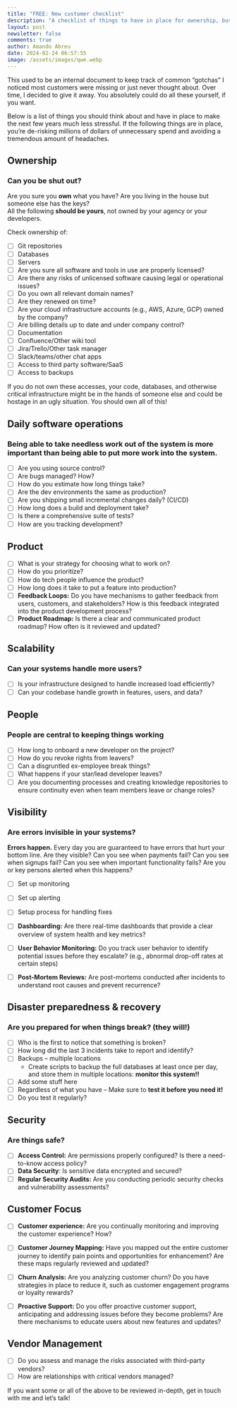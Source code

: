 ```yaml
---
title: "FREE: New customer checklist"
description: "A checklist of things to have in place for ownership, business continuity, and great product development"
layout: post
newsletter: false
comments: true
author: Amando Abreu
date: 2024-02-24 06:57:55
image: /assets/images/qwe.webp
---
```

This used to be an internal document to keep track of common “gotchas” I noticed most customers were missing or just never thought about. Over time, I decided to give it away. You absolutely could do all these yourself, if you want.

Below is a list of things you should think about and have in place to make the next few years much less stressful. If the following things are in place, you’re de-risking millions of dollars of unnecessary spend and avoiding a tremendous amount of headaches.

## Ownership

### Can you be shut out?

Are you sure you **own** what you have? Are you living in the house but someone else has the keys?   
All the following **should be yours**, not owned by your agency or your developers.

Check ownership of:

- [ ] Git repositories
- [ ] Databases
- [ ] Servers
- [ ] Are you sure all software and tools in use are properly licensed?
- [ ] Are there any risks of unlicensed software causing legal or operational issues?
- [ ] Do you own all relevant domain names?
- [ ] Are they renewed on time?
- [ ] Are your cloud infrastructure accounts (e.g., AWS, Azure, GCP) owned by the company?
- [ ] Are billing details up to date and under company control?
- [ ] Documentation
- [ ] Confluence/Other wiki tool
- [ ] Jira/Trello/Other task manager
- [ ] Slack/teams/other chat apps
- [ ] Access to third party software/SaaS
- [ ] Access to backups

If you do not own these accesses, your code, databases, and otherwise critical infrastructure might be in the hands of someone else and could be hostage in an ugly situation. You should own all of this\!

## Daily software operations

### Being able to take needless work out of the system is more important than being able to put more work into the system.

- [ ] Are you using source control?
- [ ] Are bugs managed? How?
- [ ] How do you estimate how long things take?
- [ ] Are the dev environments the same as production?
- [ ] Are you shipping small incremental changes daily? (CI/CD)
- [ ] How long does a build and deployment take?
- [ ] Is there a comprehensive suite of tests?
- [ ] How are you tracking development?

## Product

- [ ] What is your strategy for choosing what to work on?
- [ ] How do you prioritize?
- [ ] How do tech people influence the product?
- [ ] How long does it take to put a feature into production?
- [ ] **Feedback Loops:** Do you have mechanisms to gather feedback from users, customers, and stakeholders? How is this feedback integrated into the product development process?
- [ ] **Product Roadmap:** Is there a clear and communicated product roadmap? How often is it reviewed and updated?

## Scalability

### Can your systems handle more users?

- [ ] Is your infrastructure designed to handle increased load efficiently?
- [ ] Can your codebase handle growth in features, users, and data?

## People

### People are central to keeping things working

- [ ] How long to onboard a new developer on the project?
- [ ] How do you revoke rights from leavers?
- [ ] Can a disgruntled ex-employee break things?
- [ ] What happens if your star/lead developer leaves?
- [ ] Are you documenting processes and creating knowledge repositories to ensure continuity even when team members leave or change roles?

## Visibility

### Are errors invisible in your systems?

**Errors happen.** Every day you are guaranteed to have errors that hurt your bottom line. Are they visible? Can you see when payments fail? Can you see when signups fail? Can you see when important functionality fails? Are you or key persons alerted when this happens?

- [ ] Set up monitoring
- [ ] Set up alerting
- [ ] Setup process for handling fixes
- [ ] **Dashboarding:** Are there real-time dashboards that provide a clear overview of system health and key metrics?
- [ ] **User Behavior Monitoring:** Do you track user behavior to identify potential issues before they escalate? (e.g., abnormal drop-off rates at certain steps)
- [ ] **Post-Mortem Reviews:** Are post-mortems conducted after incidents to understand root causes and prevent recurrence?



## Disaster preparedness & recovery

### Are you prepared for when things break? (they will\!)

- [ ] Who is the first to notice that something is broken?
- [ ] How long did the last 3 incidents take to report and identify?
- [ ] Backups – multiple locations  
  * Create scripts to backup the full databases at least once per day, and store them in multiple locations: **monitor this system\!\!**
- [ ] Add some stuff here
- [ ] Regardless of what you have – Make sure to **test it before you need it\!**
- [ ] Do you test it regularly?

## Security

### Are things safe?

- [ ] **Access Control:** Are permissions properly configured? Is there a need-to-know access policy?
- [ ] **Data Security**: Is sensitive data encrypted and secured?
- [ ] **Regular Security Audits:** Are you conducting periodic security checks and vulnerability assessments?

## Customer Focus

- [ ] **Customer experience:** Are you continually monitoring and improving the customer experience? How?
- [ ] **Customer Journey Mapping:** Have you mapped out the entire customer journey to identify pain points and opportunities for enhancement? Are these maps regularly reviewed and updated?
- [ ] **Churn Analysis:** Are you analyzing customer churn? Do you have strategies in place to reduce it, such as customer engagement programs or loyalty rewards?
- [ ] **Proactive Support:** Do you offer proactive customer support, anticipating and addressing issues before they become problems? Are there mechanisms to educate users about new features and updates?


## Vendor Management

- [ ] Do you assess and manage the risks associated with third-party vendors?
- [ ] How are relationships with critical vendors managed?

If you want some or all of the above to be reviewed in-depth, get in touch with me and let’s talk\!


<script type="text/javascript">
// Clickable checkboxes
const checkboxes = document.querySelectorAll('input[type="checkbox"]');
checkboxes.forEach(checkbox => {
  // remove the disabled attribute; added by kramdown by default
  checkbox.removeAttribute('disabled');
});
</script>
